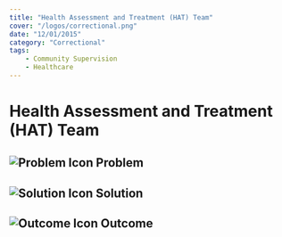 ```yaml
---
title: "Health Assessment and Treatment (HAT) Team"
cover: "/logos/correctional.png"
date: "12/01/2015"
category: "Correctional"
tags:
    - Community Supervision
    - Healthcare
---
```


# Health Assessment and Treatment (HAT) Team

## ![Problem Icon](https://github.com/google/material-design-icons/raw/master/alert/1x_web/ic_error_outline_black_48dp.png "Problem") Problem

## ![Solution Icon](https://github.com/google/material-design-icons/raw/master/action/1x_web/ic_lightbulb_outline_black_48dp.png "Solution") Solution

## ![Outcome Icon](https://github.com/google/material-design-icons/raw/master/action/1x_web/ic_view_list_black_48dp.png "Outcome") Outcome
